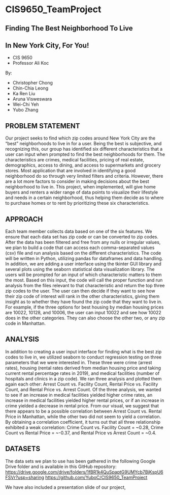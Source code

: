 # CIS9650_TeamProject
## Finding The Best Neighborhood To Live
## In New York City, For You!

- CIS 9650
- Professor Ali Koc

By:
- Christopher Chong
- Chin-Chia Leong
- Ka Ren Liu
- Aruna Visweswara
- Wei-Chi Yeh
- Yubo Zhang

## PROBLEM STATEMENT

Our project seeks to find which zip codes around New York City are the “best” neighborhoods to live in for a user. Being the best is subjective, and recognizing this, our group has identified six different characteristics that a user can input when prompted to find the best neighborhoods for them. The characteristics are crimes, medical facilities, pricing of real estate, demographics, access to dining, and access to supermarkets and grocery stores. Most application that are involved in identifying a good neighborhood do so through very limited filters and criteria. However, there are a lot more factors to consider in making decisions about the best neighborhood to live in.  This project, when implemented, will give home buyers and renters a wider range of data points to visualize their lifestyle and needs in a certain neighborhood, thus helping them decide as to where to purchase homes or to rent by prioritizing these six characteristics.

## APPROACH

Each team member collects data based on one of the six features. We ensure that each data set has zip code or can be converted to zip codes. After the data has been filtered and free from any nulls or irregular values, we plan to build a code that can access each comma-separated values (csv) file and run analysis based on the different characteristics. The code will be written in Python, utilizing pandas for dataframes and data handling. In addition, we are adding a user interface using the tkinter GUI library and several plots using the seaborn statistical data visualization library. The users will be prompted for an input of which characteristic matters to them the most. Based on this input, the code will call the proper function and run analysis from the files relevant to that characteristic and return the top three zip codes to the user. The user can then decide if they want to see how their zip code of interest will rank in the other characteristics, giving them insight as to whether they have found the zip code that they want to live in. For example, if the three options for best housing by median housing prices are 10022, 10128, and 10006, the user can input 10022 and see how 10022 does in the other categories. They can also choose the other two, or any zip code in Manhattan.

## ANALYSIS

In addition to creating a user input interface for finding what is the best zip codes to live in, we utilized seaborn to conduct regression testing on three parameters that we were interested in. These three were crime (arrest rates), housing (rental rates derived from median housing price and taking current rental percentage rates in 2019), and medical facilities (number of hospitals and clinics in a zip code). We ran three analysis and plotted them again each other: Arrest Count vs. Facility Count, Rental Price vs. Facility Count, and Rental Price vs. Arrest Count. Of the three analysis, we wanted to see if an increase in medical facilities yielded higher crime rates, an increase in medical facilities yielded higher rental prices, or if an increase in crime yielded a decrease in rental price. From our visual, we suggest that there appears to be a possible correlation between Arrest Count vs. Rental Price in Manhattan, while the other two did not seem to yield a correlation. By obtaining a correlation coefficient, it turns out that all three relationship exhibited a weak correlation: Crime Count vs. Facility Count = ~0.28, Crime Count vs Rental Price = ~-0.37, and Rental Price vs Arrest Count = ~0.4.

## DATASETS

The data sets we plan to use has been gathered in the following Google Drive folder and is available in this GitHub repository:
https://drive.google.com/drive/folders/1fBR1k4QuSpaptG9UMYcb7BjKspU6FSVr?usp=sharing
https://github.com/YuboC/CIS9650_TeamProject

We have also included a presentation slide of our project,
